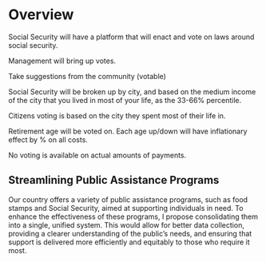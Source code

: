 # Overview

Social Security will have a platform that will enact and vote on laws around social security.

Management will bring up votes.

Take suggestions from the community (votable)

Social Security will be broken up by city, and based on the medium income of the city that you lived in most of your life, as the 33-66% percentile.

Citizens voting is based on the city they spent most of their life in.

Retirement age will be voted on. Each age up/down will have inflationary effect by % on all costs.

No voting is available on actual amounts of payments.

## Streamlining Public Assistance Programs

Our country offers a variety of public assistance programs, such as food stamps and Social Security, aimed at supporting individuals in need. To enhance the effectiveness of these programs, I propose consolidating them into a single, unified system. This would allow for better data collection, providing a clearer understanding of the public’s needs, and ensuring that support is delivered more efficiently and equitably to those who require it most.
